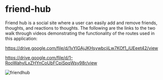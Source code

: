 # friend-hub

Friend hub is a social site where a user can easily add and remove friends, thoughts, and reactions to thoughts. 
The following are the links to the two walk through videos demonstrating the functionality of the routes used in this application:

https://drive.google.com/file/d/1vYIGAjJKHsywbcjiLw7KOf1_iUEeet42/view

https://drive.google.com/file/d/1-RooWahylLxZHYnCoUbFCpiSpqWsy98r/view

![friendhub](https://user-images.githubusercontent.com/79176079/126211232-8e86db40-a54c-4681-9aa4-8ea23c74c0ef.PNG)
